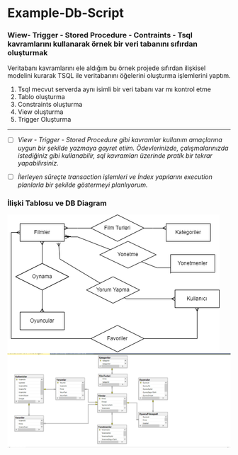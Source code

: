 # Example-Db-Script #

### Wiew- Trigger - Stored Procedure - Contraints - Tsql kavramlarını kullanarak örnek bir veri tabanını sıfırdan oluşturmak ###

Veritabanı kavramlarını ele aldığım bu örnek projede sıfırdan ilişkisel modelini kurarak TSQL ile veritabanını öğelerini oluşturma işlemlerini yaptım. 
1. Tsql  mecvut serverda aynı isimli bir veri tabanı var mı kontrol etme
2. Tablo oluşturma
3. Constraints oluşturma
4. View oluşturma
5. Trigger Oluşturma
---
- [ ] *View - Trigger - Stored Procedure gibi kavramlar kullanım amaçlarına uygun bir şekilde yazmaya gayret etiim. Ödevlerinizde, çalışmalarınızda istediğiniz gibi kullanabilir, sql kavramları üzerinde pratik bir tekrar yapabilirsiniz.*

- [ ] *İlerleyen süreçte transaction işlemleri ve İndex yapılarını execution planlarla bir şekilde göstermeyi planlıyorum.*

### İlişki Tablosu ve DB Diagram
![git_islevleri.jpg](https://github.com/hasanbaysal/Example-Db-Script/blob/master/relation%20diagram.png)
![git_islevleri.jpg](https://github.com/hasanbaysal/Example-Db-Script/blob/master/db-diagram.png)
